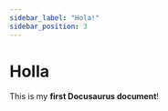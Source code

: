```yaml
---
sidebar_label: "Hola!"
sidebar_position: 3
---
```


# Holla

This is my **first Docusaurus document**!
